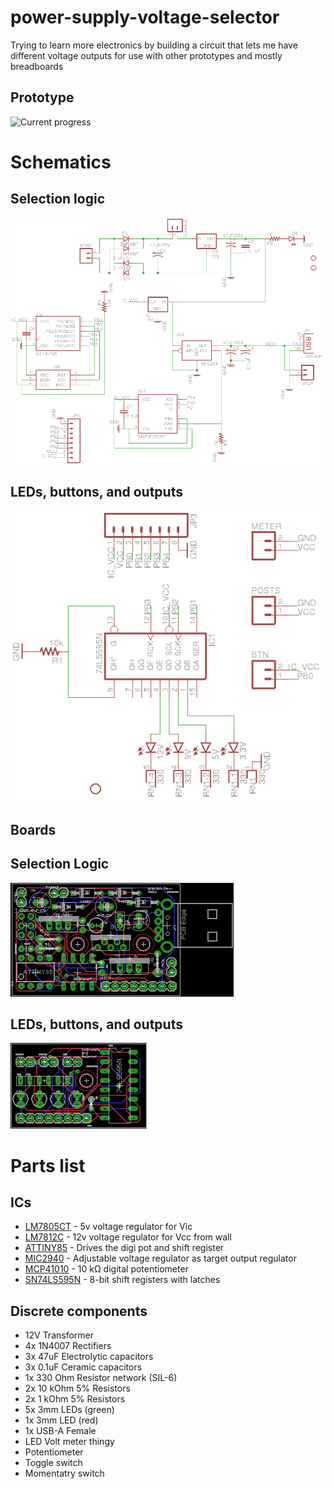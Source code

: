 # power-supply-voltage-selector
Trying to learn more electronics by building a circuit that lets me have different voltage outputs for use with other prototypes and mostly breadboards

## Prototype
![Current progress](http://i.imgur.com/n8TwQP8.jpg)

# Schematics
## Selection logic
![Logic schematics](https://raw.githubusercontent.com/HokieGeek/power-supply-voltage-selector/master/schematics/voltage-selector-and-output.png)
## LEDs, buttons, and outputs
![LEDs and Buttons](https://raw.githubusercontent.com/HokieGeek/power-supply-voltage-selector/master/schematics/leds-and-buttons.png)

## Boards
## Selection Logic
![Main board](https://raw.githubusercontent.com/HokieGeek/power-supply-voltage-selector/master/schematics/voltage-selector-and-output.brd.png)
## LEDs, buttons, and outputs
![Board of LEDs and Buttons](https://raw.githubusercontent.com/HokieGeek/power-supply-voltage-selector/master/schematics/leds-and-buttons.brd.png)

# Parts list
## ICs
* [LM7805CT](http://www.mouser.com/ds/2/149/LM7805-189995.pdf) - 5v voltage regulator for Vic
* [LM7812C](https://www.fairchildsemi.com/datasheets/LM/LM7812.pdf) - 12v voltage regulator for Vcc from wall
* [ATTINY85](http://www.atmel.com/images/atmel-2586-avr-8-bit-microcontroller-attiny25-attiny45-attiny85_datasheet.pdf) - Drives the digi pot and shift register
* [MIC2940](http://www.micrel.com/_PDF/mic2940.pdf) - Adjustable voltage regulator as target output regulator
* [MCP41010](http://ww1.microchip.com/downloads/en/DeviceDoc/11195c.pdf) - 10 kΩ digital potentiometer
* [SN74LS595N](http://www.ti.com/lit/ds/symlink/sn74ls596.pdf) - 8-bit shift registers with latches

## Discrete components
* 12V Transformer
* 4x 1N4007 Rectifiers
* 3x 47uF Electrolytic capacitors
* 3x 0.1uF Ceramic capacitors
* 1x 330 Ohm Resistor network (SIL-6)
* 2x 10 kOhm 5% Resistors
* 2x 1 kOhm 5% Resistors
* 5x 3mm LEDs (green)
* 1x 3mm LED (red)
* 1x USB-A Female
* LED Volt meter thingy
* Potentiometer
* Toggle switch
* Momentatry switch
